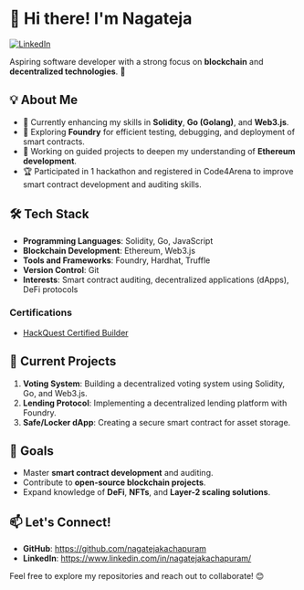 # 👋 Hi there! I'm Nagateja 
[![LinkedIn](https://img.shields.io/badge/LinkedIn-Connect-blue?style=flat-square&logo=linkedin)](https://www.linkedin.com/in/nagatejakachapuram/)

Aspiring software developer with a strong focus on **blockchain** and **decentralized technologies**. 🚀 

## 💡 About Me
- 🌱 Currently enhancing my skills in **Solidity**, **Go (Golang)**, and **Web3.js**.
- 🔭 Exploring **Foundry** for efficient testing, debugging, and deployment of smart contracts.
- 💼 Working on guided projects to deepen my understanding of **Ethereum development**.
- 🏆 Participated in 1 hackathon and registered in Code4Arena to improve smart contract development and auditing skills.

## 🛠️ Tech Stack
- **Programming Languages**: Solidity, Go, JavaScript
- **Blockchain Development**: Ethereum, Web3.js
- **Tools and Frameworks**: Foundry, Hardhat, Truffle
- **Version Control**: Git
- **Interests**: Smart contract auditing, decentralized applications (dApps), DeFi protocols


### Certifications
- [HackQuest Certified Builder](https://www.hackquest.io/api/certificate/Kachapuram%20Nagateja%20-1001673.png)

## 🌟 Current Projects
1. **Voting System**: Building a decentralized voting system using Solidity, Go, and Web3.js.
2. **Lending Protocol**: Implementing a decentralized lending platform with Foundry.
3. **Safe/Locker dApp**: Creating a secure smart contract for asset storage.

## 🎯 Goals
- Master **smart contract development** and auditing.
- Contribute to **open-source blockchain projects**.
- Expand knowledge of **DeFi**, **NFTs**, and **Layer-2 scaling solutions**.

## 📫 Let's Connect!
- **GitHub**: https://github.com/nagatejakachapuram
- **LinkedIn**: https://www.linkedin.com/in/nagatejakachapuram/


Feel free to explore my repositories and reach out to collaborate! 😊

